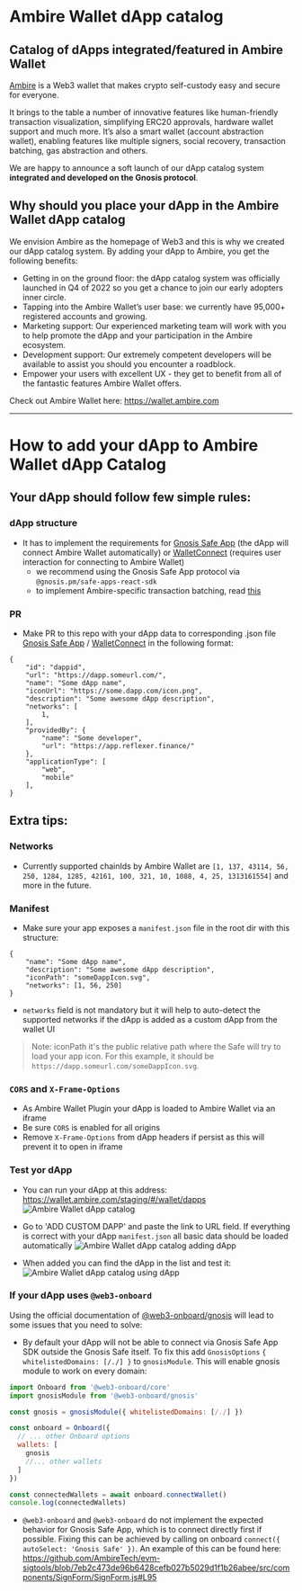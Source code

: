 # Ambire Wallet dApp catalog
Catalog of dApps integrated/featured in Ambire Wallet
---


[Ambire](https://www.ambire.com/) is a Web3 wallet that makes crypto self-custody easy and secure for everyone.

It brings to the table a number of innovative features like human-friendly transaction visualization, simplifying ERC20 approvals, hardware wallet support and much more. It’s also a smart wallet (account abstraction wallet), enabling features like multiple signers, social recovery, transaction batching, gas abstraction and others.

We are happy to announce a soft launch of our dApp catalog system **integrated and developed on the Gnosis protocol**.


## Why should you place your dApp in the Ambire Wallet dApp catalog

We envision Ambire as the homepage of Web3 and this is why we created our dApp catalog system. By adding your dApp to Ambire, you get the following benefits: 

- Getting in on the ground floor: the dApp catalog system was officially launched in Q4 of 2022 so you get a chance to join our early adopters inner circle. 
- Tapping into the Ambire Wallet’s user base: we currently have 95,000+ registered accounts and growing. 
- Marketing support: Our experienced marketing team will work with you to help promote the dApp and your participation in the Ambire ecosystem. 
- Development support: Our extremely competent developers will be available to assist you should you encounter a roadblock.
- Empower your users with excellent UX - they get to benefit from all of the fantastic features Ambire Wallet offers. 

Check out Ambire Wallet here: https://wallet.ambire.com

---

# How to add your dApp to Ambire Wallet dApp Catalog

## Your dApp should follow few simple rules:

### dApp structure
- It has to implement the requirements for [Gnosis Safe App](https://docs.gnosis-safe.io/build/sdks/safe-apps/get-started) (the dApp will connect Ambire Wallet automatically) or [WalletConnect](https://docs.walletconnect.com/quick-start/dapps/client) (requires user interaction for connecting to Ambire Wallet)
   - we recommend using the Gnosis Safe App protocol via `@gnosis.pm/safe-apps-react-sdk` 
   - to implement Ambire-specific transaction batching, read [this](/how-to-create-a-plugin.md)

### PR
- Make PR to this repo with your dApp data to corresponding .json file [Gnosis Safe App](/src/catalogs/wallet-gnosis.applist.json) / [WalletConnect](/src/catalogs/wallet-walletconnect.applist.json) in the following format:

```
{
    "id": "dappid",
    "url": "https://dapp.someurl.com/",
    "name": "Some dApp name",
    "iconUrl": "https://some.dapp.com/icon.png",
    "description": "Some awesome dApp description",
    "networks": [
        1, 
    ],
    "providedBy": {
        "name": "Some developer",
        "url": "https://app.reflexer.finance/"
    },
    "applicationType": [
        "web",
        "mobile"
    ],
}
  ```
## Extra tips:

### Networks
- Currently supported chainIds by Ambire Wallet are `[1, 137, 43114, 56, 250, 1284, 1285, 42161, 100, 321, 10, 1088, 4, 25, 1313161554]` and more in the future.

### Manifest
- Make sure your app exposes a `manifest.json` file in the root dir with this structure:
```
{
    "name": "Some dApp name",
    "description": "Some awesome dApp description",
    "iconPath": "someDappIcon.svg",
    "networks": [1, 56, 250] 
}
```

  - `networks` field is not mandatory but it will help to auto-detect the supported networks if the dApp is added as a custom dApp from the wallet UI

> Note: iconPath it's the public relative path where the Safe will try to load your app icon. For this example, it should be `https://dapp.someurl.com/someDappIcon.svg`.
### `CORS` and `X-Frame-Options`
- As Ambire Wallet Plugin your dApp is loaded to Ambire Wallet via an iframe
- Be sure `CORS` is enabled for all origins
- Remove `X-Frame-Options` from dApp headers if persist as this will prevent it to open in iframe

### Test yor dApp
- You can run your dApp at this address: https://wallet.ambire.com/staging/#/wallet/dapps
![Ambire Wallet dApp catalog](https://user-images.githubusercontent.com/83211172/217004217-fbf637cf-581e-4c34-9fcc-a6bb3e554dcc.png)

- Go to 'ADD CUSTOM DAPP' and paste the link to URL field. If everything is correct with your dApp `manifest.json` all basic data should be loaded automatically
![Ambire Wallet dApp catalog adding dApp](https://user-images.githubusercontent.com/83211172/217004256-624aee04-d66f-4dd4-a1c8-738347237d08.png)

- When added you can find the dApp in the list and test it:
![Ambire Wallet dApp catalog using dApp](https://user-images.githubusercontent.com/83211172/217004295-8094f1e8-80b0-47d2-b314-0368c56fe2a7.png)

### If your dApp uses `@web3-onboard`
Using the official documentation of [@web3-onboard/gnosis](https://docs.blocknative.com/onboard/gnosis) will lead to some issues that you need to solve:

- By default your dApp will not be able to connect via Gnosis Safe App SDK outside the Gnosis Safe itself. To fix this add `GnosisOptions` `{ whitelistedDomains: [/./] }` to `gnosisModule`. This will enable gnosis module to work on every domain:

```javascript
import Onboard from '@web3-onboard/core'
import gnosisModule from '@web3-onboard/gnosis'

const gnosis = gnosisModule({ whitelistedDomains: [/./] })

const onboard = Onboard({
  // ... other Onboard options
  wallets: [
    gnosis
    //... other wallets
  ]
})

const connectedWallets = await onboard.connectWallet()
console.log(connectedWallets)
```
- `@web3-onboard` and `@web3-onboard` do not implement the expected behavior for Gnosis Safe App, which is to connect directly first if  possible. Fixing this can be achieved by calling on onboard `connect({ autoSelect: 'Gnosis Safe' })`. An example of this can be found here: https://github.com/AmbireTech/evm-sigtools/blob/7eb2c473de96b6428cefb027b5029d1f1b26abee/src/components/SignForm/SignForm.js#L95
